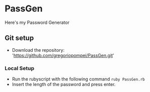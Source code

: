 # PassGen
Here's my Password Generator

## Git setup
* Download the repository: 'https://github.com/gregoriopompei/PassGen.git'
  
### Local Setup
* Run the rubyscript with the following command `ruby PassGen.rb`
* Insert the length of the password and press enter.

